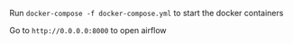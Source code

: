 Run `docker-compose -f docker-compose.yml` to start the docker containers

Go to `http://0.0.0.0:8000` to open airflow